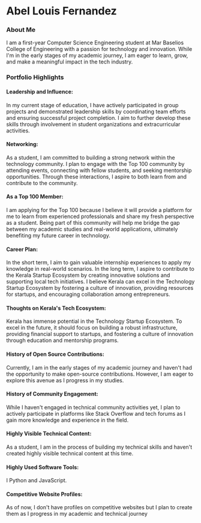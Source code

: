 
# Abel Louis Fernandez

### About Me

I am a first-year Computer Science Engineering student at Mar Baselios College of Engineering with a passion for technology and innovation. While I'm in the early stages of my academic journey, I am eager to learn, grow, and make a meaningful impact in the tech industry.

### Portfolio Highlights

#### Leadership and Influence:

In my current stage of education, I have actively participated in group projects and demonstrated leadership skills by coordinating team efforts and ensuring successful project completion. I aim to further develop these skills through involvement in student organizations and extracurricular activities.

#### Networking:

As a student, I am committed to building a strong network within the technology community. I plan to engage with the Top 100 community by attending events, connecting with fellow students, and seeking mentorship opportunities. Through these interactions, I aspire to both learn from and contribute to the community.

#### As a Top 100 Member:

I am applying for the Top 100 because I believe it will provide a platform for me to learn from experienced professionals and share my fresh perspective as a student. Being part of this community will help me bridge the gap between my academic studies and real-world applications, ultimately benefiting my future career in technology.

#### Career Plan:

In the short term, I aim to gain valuable internship experiences to apply my knowledge in real-world scenarios. In the long term, I aspire to contribute to the Kerala Startup Ecosystem by creating innovative solutions and supporting local tech initiatives. I believe Kerala can excel in the Technology Startup Ecosystem by fostering a culture of innovation, providing resources for startups, and encouraging collaboration among entrepreneurs.

#### Thoughts on Kerala's Tech Ecosystem:

Kerala has immense potential in the Technology Startup Ecosystem. To excel in the future, it should focus on building a robust infrastructure, providing financial support to startups, and fostering a culture of innovation through education and mentorship programs.

#### History of Open Source Contributions:

Currently, I am in the early stages of my academic journey and haven't had the opportunity to make open-source contributions. However, I am eager to explore this avenue as I progress in my studies.

#### History of Community Engagement:

While I haven't engaged in technical community activities yet, I plan to actively participate in platforms like Stack Overflow and tech forums as I gain more knowledge and experience in the field.

#### Highly Visible Technical Content:

As a student, I am in the process of building my technical skills and haven't created highly visible technical content at this time.

#### Highly Used Software Tools:

I Python and JavaScript.

#### Competitive Website Profiles:

As of now, I don't have profiles on competitive websites but I plan to create them as I progress in my academic and technical journey
